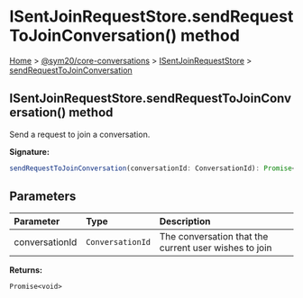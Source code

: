 # ISentJoinRequestStore.sendRequestToJoinConversation\(\) method

[Home]() &gt; [@sym20/core-conversations](core-conversations.md) &gt; [ISentJoinRequestStore](core-conversations.isentjoinrequeststore.md) &gt; [sendRequestToJoinConversation](core-conversations.isentjoinrequeststore.sendrequesttojoinconversation.md)

## ISentJoinRequestStore.sendRequestToJoinConversation\(\) method

Send a request to join a conversation.

**Signature:**

```typescript
sendRequestToJoinConversation(conversationId: ConversationId): Promise<void>;
```

## Parameters

| Parameter | Type | Description |
| :--- | :--- | :--- |
| conversationId | `ConversationId` | The conversation that the current user wishes to join |

**Returns:**

`Promise<void>`

